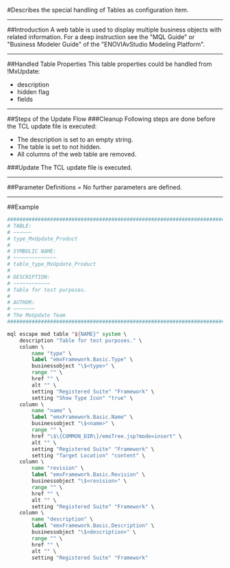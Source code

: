 #Describes the special handling of Tables as configuration item.

----
##Introduction
A web table is used to display multiple business objects with related
information. For a deep instruction see the "MQL Guide" or "Business Modeler
Guide" of the "ENOVIAvStudio Modeling Platform".

----
##Handled Table Properties
This table properties could be handled from !MxUpdate:
  * description
  * hidden flag
  * fields

----
##Steps of the Update Flow
###Cleanup
Following steps are done before the TCL update file is executed:
  * The description is set to an empty string.
  * The table is set to not hidden.
  * All columns of the web table are removed.

###Update
The TCL update file is executed.

----
##Parameter Definitions =
No further parameters are defined.

----
##Example
```TCL
################################################################################
# TABLE:
# ~~~~~~
# type_MxUpdate_Product
#
# SYMBOLIC NAME:
# ~~~~~~~~~~~~~~
# table_type_MxUpdate_Product
#
# DESCRIPTION:
# ~~~~~~~~~~~~
# Table for test purposes.
#
# AUTHOR:
# ~~~~~~~
# The MxUpdate Team
################################################################################

mql escape mod table "${NAME}" system \
    description "Table for test purposes." \
    column \
        name "type" \
        label "emxFramework.Basic.Type" \
        businessobject "\$<type>" \
        range "" \
        href "" \
        alt "" \
        setting "Registered Suite" "Framework" \
        setting "Show Type Icon" "true" \
    column \
        name "name" \
        label "emxFramework.Basic.Name" \
        businessobject "\$<name>" \
        range "" \
        href "\$\{COMMON_DIR\}/emxTree.jsp?mode=insert" \
        alt "" \
        setting "Registered Suite" "Framework" \
        setting "Target Location" "content" \
    column \
        name "revision" \
        label "emxFramework.Basic.Revision" \
        businessobject "\$<revision>" \
        range "" \
        href "" \
        alt "" \
        setting "Registered Suite" "Framework" \
    column \
        name "description" \
        label "emxFramework.Basic.Description" \
        businessobject "\$<description>" \
        range "" \
        href "" \
        alt "" \
        setting "Registered Suite" "Framework"
```